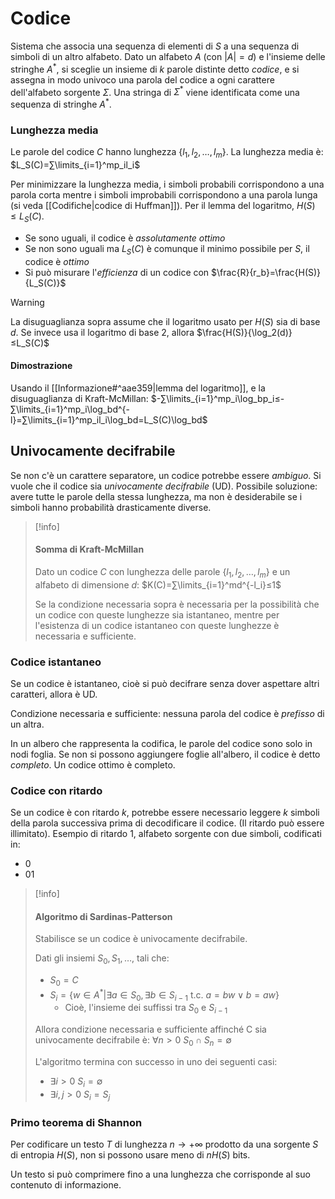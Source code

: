 # Codice

Sistema che associa una sequenza di elementi di $S$ a una sequenza di simboli di un altro alfabeto.
Dato un alfabeto $A$ (con $|A|=d$) e l'insieme delle stringhe $A^*$, si sceglie un insieme di $k$ parole distinte detto *codice*, e si assegna in modo univoco una parola del codice a ogni carattere dell'alfabeto sorgente $Σ$.
Una stringa di $Σ^*$ viene identificata come una sequenza di stringhe $A^*$.

### Lunghezza media

Le parole del codice $C$ hanno lunghezza $\{l_1,l_2,…,l_m\}$. La lunghezza media è:
$L_S(C)=∑\limits_{i=1}^mp_il_i$

Per minimizzare la lunghezza media, i simboli probabili corrispondono a una parola corta mentre i simboli improbabili corrispondono a una parola lunga (si veda [[Codifiche|codice di Huffman]]).
Per il lemma del logaritmo, $H(S)≤L_S(C)$.
- Se sono uguali, il codice è *assolutamente ottimo*
- Se non sono uguali ma $L_S(C)$ è comunque il minimo possibile per $S$, il codice è *ottimo*
- Si può misurare l'*efficienza* di un codice con $\frac{R}{r_b}=\frac{H(S)}{L_S(C)}$
>[!warning]
>La disuguaglianza sopra assume che il logaritmo usato per $H(S)$ sia di base $d$.
>Se invece usa il logaritmo di base $2$, allora $\frac{H(S)}{\log_2(d)}≤L_S(C)$

#### Dimostrazione

Usando il [[Informazione#^aae359|lemma del logaritmo]], e la disuguaglianza di Kraft-McMillan:
$-∑\limits_{i=1}^mp_i\log_bp_i≤-∑\limits_{i=1}^mp_i\log_bd^{-l}=∑\limits_{i=1}^mp_il_i\log_bd=L_S(C)\log_bd$

## Univocamente decifrabile

Se non c'è un carattere separatore, un codice potrebbe essere *ambiguo*. Si vuole che il codice sia *univocamente decifrabile* (UD).
Possibile soluzione: avere tutte le parole della stessa lunghezza, ma non è desiderabile se i simboli hanno probabilità drasticamente diverse.

>[!info]
>#### Somma di Kraft-McMillan
>
>Dato un codice $C$ con lunghezza delle parole $\{l_1,l_2,…,l_m\}$ e un alfabeto di dimensione $d$:
>$K(C)=∑\limits_{i=1}^md^{-l_i}≤1$
>
> Se la condizione necessaria sopra è necessaria per la possibilità che un codice con queste lunghezze sia istantaneo, mentre per l'esistenza di un codice istantaneo con queste lunghezze è necessaria e sufficiente.

### Codice istantaneo

Se un codice è istantaneo, cioè si può decifrare senza dover aspettare altri caratteri, allora è UD.

Condizione necessaria e sufficiente: nessuna parola del codice è *prefisso* di un altra.

In un albero che rappresenta la codifica, le parole del codice sono solo in nodi foglia.
Se non si possono aggiungere foglie all'albero, il codice è detto *completo*. Un codice ottimo è completo.

### Codice con ritardo

Se un codice è con ritardo $k$, potrebbe essere necessario leggere $k$ simboli della parola successiva prima di decodificare il codice. (Il ritardo può essere illimitato).
Esempio di ritardo 1, alfabeto sorgente con due simboli, codificati in:
- 0
- 01

>[!info]
>#### Algoritmo di Sardinas-Patterson
>Stabilisce se un codice è univocamente decifrabile.
>
>Dati gli insiemi $S_0,S_1,…,$ tali che:
>- $S_0=C$
>- $S_i=\{w∈A^*|∃a∈S_0,∃b∈S_{i-1} \text{ t.c. } a=bw∨b=aw\}$
>	- Cioè, l'insieme dei suffissi tra $S_0$ e $S_{i-1}$
>
>Allora condizione necessaria e sufficiente affinché C sia univocamente decifrabile è:
>$∀n>0 \: S_0∩S_n=∅$
>
>L'algoritmo termina con successo in uno dei seguenti casi:
>- $∃i> 0 \: S_i=∅$
>- $∃i,j> 0 \: S_i=S_j$

### Primo teorema di Shannon

Per codificare un testo $T$ di lunghezza $n→+∞$ prodotto da una sorgente $S$ di entropia $H(S)$, non si possono usare meno di $nH(S)$ bits.

Un testo si può comprimere fino a una lunghezza che corrisponde al suo contenuto di informazione.
